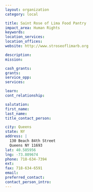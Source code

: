 ```yaml
---
layout: organization
category: local

title: Saint Rose of Lima Food Pantry
impact_area: Human Rights
keywords: 
location_services: 
location_offices: 
website: http://www.stroseoflimarb.org

description: 
mission: 

cash_grants: 
grants: 
service_opp: 
services: 

learn: 
cont_relationship: 

salutation: 
first_name: 
last_name: 
title_contact_person: 

city: Queens
state: NY
address: |
  130 Beach 84th Street    
  Queens NY 11693
lat: 40.585956
lng: -73.809674
phone: 718-634-7394
ext: 
fax: 718-634-6591
email: 
preferred_contact: 
contact_person_intro: 
---
```

